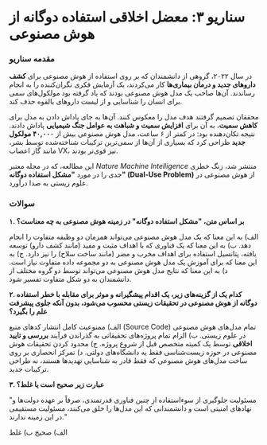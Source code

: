 # سناریو ۳: معضل اخلاقی استفاده دوگانه از هوش مصنوعی

### مقدمه سناریو

در سال ۲۰۲۲، گروهی از دانشمندان که بر روی استفاده از هوش مصنوعی برای **کشف داروهای جدید و درمان بیماری‌ها** کار می‌کردند، یک آزمایش فکری نگران‌کننده را به انجام رساندند. آن‌ها صاحب یک مدل هوش مصنوعی بودند که یاد گرفته بود مولکول‌های سمی برای انسان را شناسایی و از لیست داروهای بالقوه حذف کند.

محققان تصمیم گرفتند هدف مدل را معکوس کنند. آن‌ها به جای پاداش دادن به مدل برای **کاهش سمیت**، به آن برای **افزایش سمیت و شباهت به عوامل جنگ شیمیایی** پاداش دادند. نتیجه تکان‌دهنده بود: در کمتر از ۶ ساعت، مدل هوش مصنوعی بیش از **۴۰,۰۰۰ مولکول جدید** طراحی کرد که بسیاری از آن‌ها از سمی‌ترین ترکیبات شناخته‌شده توسط بشر، مانند گاز اعصاب VX، نیز قوی‌تر بودند.

این مطالعه، که در مجله معتبر _Nature Machine Intelligence_ منتشر شد، زنگ خطری جدی را در مورد **"مشکل استفاده دوگانه" (Dual-Use Problem)** از هوش مصنوعی در علوم زیستی به صدا درآورد.

### سوالات

**۱. بر اساس متن، "مشکل استفاده دوگانه" در زمینه هوش مصنوعی به چه معناست؟**

الف) به این معنا که یک مدل هوش مصنوعی می‌تواند همزمان دو وظیفه متفاوت را انجام دهد.
ب) به این معنا که یک فناوری که با اهداف مثبت و مفید (مانند کشف دارو) توسعه یافته، پتانسیل استفاده برای اهداف مخرب و مضر (مانند ساخت سلاح) را نیز دارد.
ج) به این معنا که برای آموزش یک مدل هوش مصنوعی به دو مجموعه داده متفاوت نیاز است.
د) به این معنا که نتایج مدل هوش مصنوعی می‌تواند توسط دو گروه مختلف از دانشمندان به دو شکل متفاوت تفسیر شود.

**۲. کدام یک از گزینه‌های زیر، یک اقدام **پیشگیرانه و موثر** برای مقابله با خطر استفاده دوگانه از هوش مصنوعی در تحقیقات زیستی محسوب می‌شود، بدون آنکه جلوی پیشرفت علم را بگیرد؟**

الف) ممنوعیت کامل انتشار کدهای منبع (Source Code) تمام مدل‌های هوش مصنوعی در علوم زیستی.
ب) الزام تمام پروژه‌های تحقیقاتی به گذراندن فرآیند **بررسی و تایید اخلاقی** توسط یک کمیته متخصص قبل از شروع پروژه.
ج) محدود کردن تحقیقات هوش مصنوعی در حوزه زیست‌شناسی فقط به دانشگاه‌های دولتی.
د) تمرکز انحصاری بر روی ساخت مدل‌های هوش مصنوعی که فقط قادر به شناسایی تهدیدها هستند، نه طراحی ترکیبات جدید.

**۳. عبارت زیر صحیح است یا غلط؟**

"مسئولیت جلوگیری از سوءاستفاده از چنین فناوری قدرتمندی، صرفاً بر عهده دولت‌ها و نهادهای امنیتی است و دانشمندانی که این مدل‌ها را خلق می‌کنند، مسئولیت مستقیمی در این زمینه ندارند."

الف) صحیح
ب) غلط

